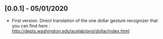 ## [0.0.1] - 05/01/2020

* First version. Direct translation of the one dollar gesture recognizer that you can find here :
http://depts.washington.edu/acelab/proj/dollar/index.html
